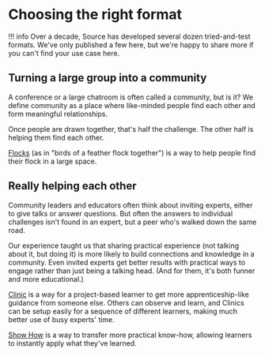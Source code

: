 # Choosing the right format

!!! info 
    Over a decade, Source has developed several dozen tried-and-test formats.  We've only published a few here, but we're happy to share more if you can't find your use case here.


## Turning a large group into a community

A conference or a large chatroom is often called a community, but is it?  We define community as a place where like-minded people find each other and form meaningful relationships.

Once people are drawn together, that's half the challenge.  The other half is helping them find each other.

[Flocks](/formats/flocks) (as in "birds of a feather flock together") is a way to help people find their flock in a large space.

## Really helping each other

Community leaders and educators often think about inviting experts, either to give talks or answer questions.  But often the answers to individual challenges isn't found in an expert, but a peer who's walked down the same road.

Our experience taught us that sharing practical experience (not talking about it, but doing it) is more likely to build connections and knowledge in a community.  Even invited experts get better results with practical ways to engage rather than just being a talking head. (And for them, it's both funner and more educational.)

[Clinic](/formats/clinic) is a way for a project-based learner to get more apprenticeship-like guidance from someone else. Others can observe and learn, and Clinics can be setup easily for a sequence of different learners, making much better use of busy experts' time.

[Show How](/formats/show-how) is a way to transfer more practical know-how, allowing learners to instantly apply what they've learned. 




